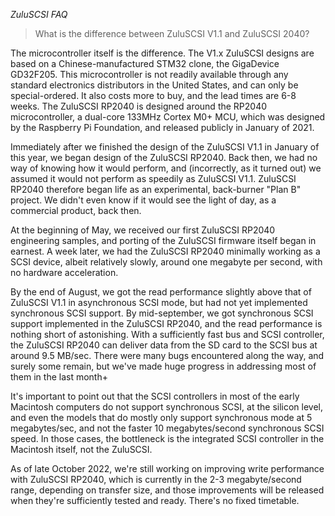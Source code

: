 *ZuluSCSI FAQ*

>What is the difference between ZuluSCSI V1.1 and ZuluSCSI 2040?

The microcontroller itself is the difference. The V1.x ZuluSCSI designs are based on a Chinese-manufactured STM32 clone, the GigaDevice GD32F205. This microcontroller is not readily available through any standard electronics distributors in the United States, and can only be special-ordered. It also costs more to buy, and the lead times are 6-8 weeks. The ZuluSCSI RP2040 is designed around the RP2040 microcontroller, a dual-core 133MHz Cortex M0+ MCU, which was designed by the Raspberry Pi Foundation, and released publicly in January of 2021.

Immediately after we finished the design of the ZuluSCSI V1.1 in January of this year, we began design of the ZuluSCSI RP2040. Back then, we had no way of knowing how it would perform, and (incorrectly, as it turned out) we assumed it would not perform as speedily as ZuluSCSI V1.1. ZuluSCSI RP2040 therefore began life as an experimental, back-burner "Plan B" project. We didn't even know if it would see the light of day, as a commercial product, back then.

At the beginning of May, we received our first ZuluSCSI RP2040 engineering samples, and porting of the ZuluSCSI firmware itself began in earnest. A week later, we had the ZuluSCSI RP2040 minimally working as a SCSI device, albeit relatively slowly, around one megabyte per second, with no hardware acceleration.

By the end of August, we got the read performance slightly above that of ZuluSCSI V1.1 in asynchronous SCSI mode, but had not yet implemented synchronous SCSI support. By mid-september, we got synchronous SCSI support implemented in the ZuluSCSI RP2040, and the read performance is nothing short of astonishing. With a sufficiently fast bus and SCSI controller, the ZuluSCSI RP2040 can deliver data from the SD card to the SCSI bus at around 9.5 MB/sec. There were many bugs encountered along the way, and surely some remain, but we've made huge progress in addressing most of them in the last month+

It's important to point out that the SCSI controllers in most of the early Macintosh computers do not support synchronous SCSI, at the silicon level, and even the models that do mostly only support synchronous mode at 5 megabytes/sec, and not the faster 10 megabytes/second synchronous SCSI speed. In those cases, the bottleneck is the integrated SCSI controller in the Macintosh itself, not the ZuluSCSI.

As of late October 2022, we're still working on improving write performance with ZuluSCSI RP2040, which is currently in the 2-3 megabyte/second range, depending on transfer size, and those improvements will be released when they're sufficiently tested and ready. There's no fixed timetable.
